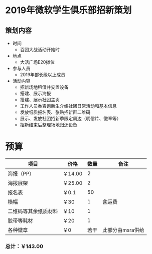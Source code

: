 # 2019年微软学生俱乐部招新策划

## 策划内容

* 时间
  * 百团大战活动开始时
* 地点
  * 大活广场E20摊位
* 参与人员
  * 2019年部长级以上成员
* 活动内容
  * 招新场地租借并安置设备
  * 搭建、展示海报
  * 搭建、展示社团主页
  * 工作人员香咨询新生介绍社团日常活动和基本信息
  * 发放纸质报名表、张贴招新群二维码
  * 展示、发放社团招新季限定周边（明信片、徽章等）
  * 招新结束后整理场地归还设备

# 预算

| 项目                 | 价格    | 数量 | 备注             |
| -------------------- | ------- | ---- | ---------------- |
| 海报（PP）           | ￥14.00 | 2    |                  |
| 海报展架             | ￥25.00 | 2    |                  |
| 报名表               | ￥0.1   | 50   |                  |
| 横幅                 | ￥30    | 1    | 含运费           |
| 二维码等其余纸质材料 | ￥10    | 1    |                  |
| 胶带等耗材           | ￥20    | 1    |                  |
| 各种徽章             | ￥0     | 若干 | 此部分由msra供给 |

### 总计：￥143.00







